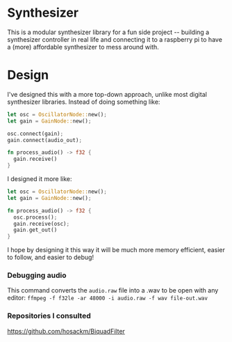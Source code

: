 # Synthesizer
This is a modular synthesizer library for a fun side project -- building a synthesizer controller in real life and connecting it to a raspberry pi to have a (more) affordable synthesizer to mess around with.

# Design
I've designed this with a more top-down approach, unlike most digital synthesizer libraries. Instead of doing something like:
```rust
let osc = OscillatorNode::new();
let gain = GainNode::new();

osc.connect(gain);
gain.connect(audio_out);

fn process_audio() -> f32 {
  gain.receive()
}
```

I designed it more like:
```rust
let osc = OscillatorNode::new();
let gain = GainNode::new();

fn process_audio() -> f32 {
  osc.process();
  gain.receive(osc);
  gain.get_out()
}
```

I hope by designing it this way it will be much more memory efficient, easier to follow, and easier to debug!

### Debugging audio
This command converts the `audio.raw` file into a .wav to be open with any editor: `ffmpeg -f f32le -ar 48000 -i audio.raw -f wav file-out.wav`

### Repositories I consulted
https://github.com/hosackm/BiquadFilter
